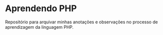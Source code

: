 # Aprendendo PHP

Repositório para arquivar minhas anotações e observações no processo de aprendizagem da linguagem PHP.
